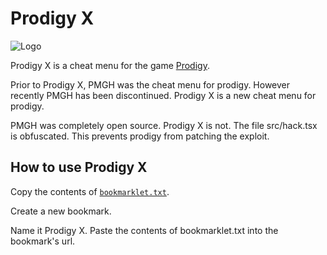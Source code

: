 # Prodigy X

![Logo](https://cdn.discordapp.com/attachments/852986451896959026/980097446589915177/IMG_3310.png)

Prodigy X is a cheat menu for the game [Prodigy](https://www.prodigygame.com/main-en/).

Prior to Prodigy X, PMGH was the cheat menu for prodigy. However recently PMGH has been discontinued. Prodigy X is a new cheat menu for prodigy.

PMGH was completely open source. Prodigy X is not.
The file src/hack.tsx is obfuscated. This prevents prodigy from patching the exploit.

## How to use Prodigy X

Copy the contents of [`bookmarklet.txt`](https://raw.githubusercontent.com/ProdigyAPI/ProdigyX/master/bookmarklet.txt).

Create a new bookmark.

Name it Prodigy X.
Paste the contents of bookmarklet.txt into the bookmark's url.
